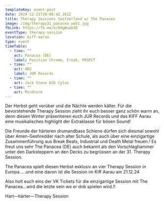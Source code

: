 ```yaml
---
templateKey: event-post
date: 2024-12-21T20:08:42.161Z
title: Therapy Sessions Switzerland w/ The Panacea
image: /img/therapy31_panacea_web1.jpg
fbLink: https://fb.me/e/8XgWuab5D
eventType: therapy-session
location: kiff-aarau
type: event
timeTable:
  - time: ""
    act: Panacea (DE)
    label: Position Chrome, Freak, PRSPCT
  - time: ""
    act: ARG
    label: JUR Records
  - time: ""
    act: Jack Stone b2b Cylas
  - time: ""
    act: Mindcore
---
```

Der Herbst geht vorüber und die Nächte werden kälter. Für die bevorstehende Therapy Session zieht ihr euch besser ganz schön warm an, denn diesen Winter präsentieren euch JUR Records und das KIFF Aarau eine musikalisches highlight der Extraklasse für bösen Sound!

Die Freunde der härteren drumandbass Schiene dürfen sich diesmal sowohl über Amen-Geshredder nach alter Schule, als auch über eine einzigartige Zusammenführung aus Break Beats, Industrial und Death Metal freuen.! Es freut uns sehr The Panacea (DE) auch bekannt als den Vorschlaghammer unter den Darksteppern an den Decks zu begrüssen an der 31. Therapy Session.

The Panacea spielt diesen Herbst exklusiv an vier Therapy Session in Europa…..und eine davon ist die Session im Kiff Aarau am 21.12.24

Also holt euch eins der VK Tickets für die einzigartige Session mit The Panacea…wird die letzte sein wo er dnb spielen wird.!!

Hart—härter—Therapy Session